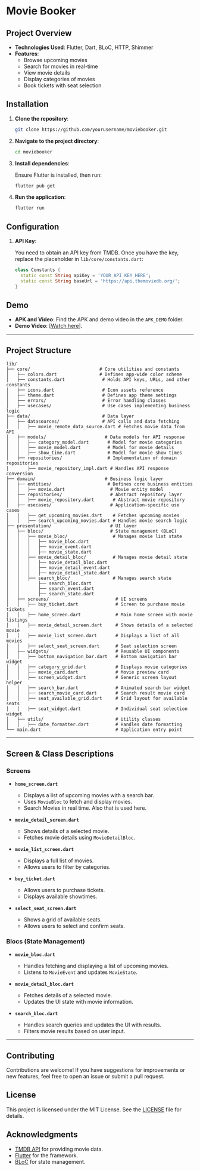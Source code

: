 # Movie Booker

## Project Overview

- **Technologies Used**: Flutter, Dart, BLoC, HTTP, Shimmer
- **Features**:
  - Browse upcoming movies
  - Search for movies in real-time
  - View movie details
  - Display categories of movies
  - Book tickets with seat selection

## Installation

1. **Clone the repository**:

   ```bash
   git clone https://github.com/yourusername/moviebooker.git
   ```

2. **Navigate to the project directory**:

   ```bash
   cd moviebooker
   ```

3. **Install dependencies**:

   Ensure Flutter is installed, then run:

   ```bash
   flutter pub get
   ```

4. **Run the application**:

   ```bash
   flutter run
   ```

## Configuration

1. **API Key**:

   You need to obtain an API key from TMDB. Once you have the key, replace the placeholder in `lib/core/constants.dart`:

   ```dart
   class Constants {
     static const String apiKey = 'YOUR_API_KEY_HERE';
     static const String baseUrl = 'https://api.themoviedb.org/';
   }
   ```

## Demo

- **APK and Video**: Find the APK and demo video in the `APK_DEMO` folder.
- **Demo Video**: [[Watch here](link_to_your_demo_video)].

---

## Project Structure

```plaintext
lib/
├── core/                          # Core utilities and constants
│   ├── colors.dart                # Defines app-wide color scheme
│   ├── constants.dart              # Holds API keys, URLs, and other constants
│   ├── icons.dart                  # Icon assets reference
│   ├── theme.dart                  # Defines app theme settings
│   ├── errors/                     # Error handling classes
│   ├── usecases/                   # Use cases implementing business logic
├── data/                           # Data layer
│   ├── datasources/                # API calls and data fetching
│   │   ├── movie_remote_data_source.dart # Fetches movie data from API
│   ├── models/                      # Data models for API response
│   │   ├── category_model.dart       # Model for movie categories
│   │   ├── movie_model.dart          # Model for movie details
│   │   ├── show_time.dart            # Model for movie show times
│   ├── repositories/                 # Implementation of domain repositories
│       ├── movie_repository_impl.dart # Handles API response conversion
├── domain/                          # Business logic layer
│   ├── entities/                     # Defines core business entities
│   │   ├── movie.dart                 # Movie entity model
│   ├── repositories/                  # Abstract repository layer
│   │   ├── movie_repository.dart       # Abstract movie repository
│   ├── usecases/                      # Application-specific use cases
│   │   ├── get_upcoming_movies.dart    # Fetches upcoming movies
│   │   ├── search_upcoming_movies.dart # Handles movie search logic
├── presentation/                      # UI layer
│   ├── blocs/                         # State management (BLoC)
│   │   ├── movie_bloc/                 # Manages movie list state
│   │   │   ├── movie_bloc.dart
│   │   │   ├── movie_event.dart
│   │   │   ├── movie_state.dart
│   │   ├── movie_detail_bloc/          # Manages movie detail state
│   │   │   ├── movie_detail_bloc.dart
│   │   │   ├── movie_detail_event.dart
│   │   │   ├── movie_detail_state.dart
│   │   ├── search_bloc/                # Manages search state
│   │       ├── search_bloc.dart
│   │       ├── search_event.dart
│   │       ├── search_state.dart
│   ├── screens/                         # UI screens
│   │   ├── buy_ticket.dart              # Screen to purchase movie tickets
│   │   ├── home_screen.dart             # Main home screen with movie listings
│   │   ├── movie_detail_screen.dart     # Shows details of a selected movie
│   │   ├── movie_list_screen.dart       # Displays a list of all movies
│   │   ├── select_seat_screen.dart      # Seat selection screen
│   ├── widgets/                         # Reusable UI components
│   │   ├── bottom_navigation_bar.dart   # Bottom navigation bar widget
│   │   ├── category_grid.dart           # Displays movie categories
│   │   ├── movie_card.dart              # Movie preview card
│   │   ├── screen_widget.dart           # Generic screen layout helper
│   │   ├── search_bar.dart              # Animated search bar widget
│   │   ├── search_movie_card.dart       # Search result movie card
│   │   ├── seat_available_grid.dart     # Grid layout for available seats
│   │   ├── seat_widget.dart             # Individual seat selection widget
│   ├── utils/                           # Utility classes
│   │   ├── date_formatter.dart          # Handles date formatting
└── main.dart                            # Application entry point
```

---

## Screen & Class Descriptions

### **Screens**
- **`home_screen.dart`**  
  - Displays a list of upcoming movies with a search bar.
  - Uses `MovieBloc` to fetch and display movies.
  - Search Movies in real time. Also that is used here.
  
- **`movie_detail_screen.dart`**  
  - Shows details of a selected movie.
  - Fetches movie details using `MovieDetailBloc`.

- **`movie_list_screen.dart`**  
  - Displays a full list of movies.
  - Allows users to filter by categories.

- **`buy_ticket.dart`**  
  - Allows users to purchase tickets.
  - Displays available showtimes.

- **`select_seat_screen.dart`**  
  - Shows a grid of available seats.
  - Allows users to select and confirm seats.

### **Blocs (State Management)**
- **`movie_bloc.dart`**  
  - Handles fetching and displaying a list of upcoming movies.
  - Listens to `MovieEvent` and updates `MovieState`.

- **`movie_detail_bloc.dart`**  
  - Fetches details of a selected movie.
  - Updates the UI state with movie information.

- **`search_bloc.dart`**  
  - Handles search queries and updates the UI with results.
  - Filters movie results based on user input.

---

## Contributing

Contributions are welcome! If you have suggestions for improvements or new features, feel free to open an issue or submit a pull request.

## License

This project is licensed under the MIT License. See the [LICENSE](LICENSE) file for details.

## Acknowledgments

- [TMDB API](https://www.themoviedb.org/documentation/api) for providing movie data.
- [Flutter](https://flutter.dev/) for the framework.
- [BLoC](https://bloclibrary.dev/#/) for state management.
